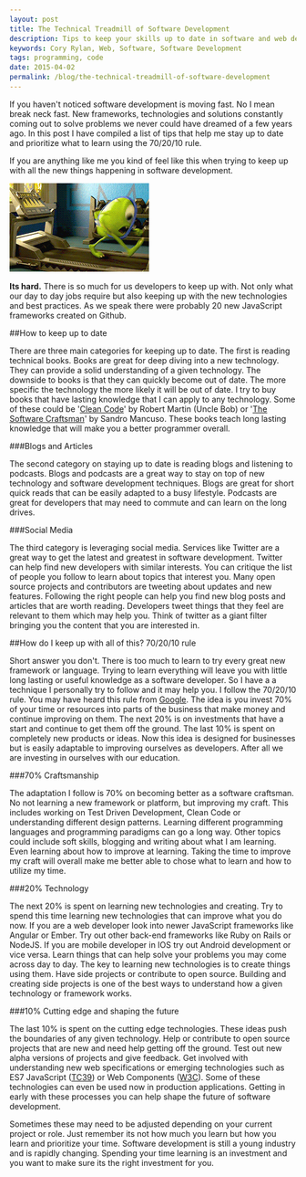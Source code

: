 ```yaml
---
layout: post
title: The Technical Treadmill of Software Development
description: Tips to keep your skills up to date in software and web development while keeping your sanity.
keywords: Cory Rylan, Web, Software, Software Development
tags: programming, code
date: 2015-04-02
permalink: /blog/the-technical-treadmill-of-software-development
---
```


If you haven't noticed software development is moving fast. No I mean break neck fast.
New frameworks, technologies and solutions constantly coming out to solve problems we never could have dreamed of a few years ago.
In this post I have compiled a list of tips that help me stay up to date and prioritize what to learn using the 70/20/10 rule.

If you are anything like me you kind of feel like this when trying to keep up with all the new things happening in software development.

<img src="/assets/images/posts/the-technical-treadmill-of-software-development/the-technical-treadmill.gif" class="full-width col-6--max float-center" />
<div class="clear-both"></div>

<strong>Its hard.</strong> There is so much for us developers to keep up with. Not only what our day to day jobs require but also keeping up with
the new technologies and best practices. As we speak there were probably 20 new JavaScript frameworks created on Github.

##How to keep up to date   

There are three main categories for keeping up to date. The first is reading technical books. Books are great for deep diving into a new technology.
They can provide a solid understanding of a given technology. The downside to books is that they can quickly become out
of date. The more specific the technology the more likely it will be out of date. I try to buy books that have lasting knowledge that I can apply
to any technology. Some of these could be '<a href="http://www.amazon.com/Clean-Code-Handbook-Software-Craftsmanship/dp/0132350882" target="_blank">Clean Code</a>'
by Robert Martin (Uncle Bob) or '<a href="http://www.amazon.com/The-Software-Craftsman-Professionalism-Pragmatism/dp/0134052501" target="_blank">The Software Craftsman</a>' by Sandro Mancuso.
These books teach long lasting knowledge that will make you a better programmer overall.

###Blogs and Articles 

The second category on staying up to date is reading blogs and listening to podcasts. Blogs and podcasts are a great way to stay on top of new technology and
software development techniques. Blogs are great for short quick reads that can be easily adapted to a busy lifestyle. Podcasts are great for
developers that may need to commute and can learn on the long drives.

###Social Media 

The third category is leveraging social media. Services like Twitter are a great way to get the latest and greatest in software
development. Twitter can help find new developers with similar interests. You can critique the list of people you follow to learn about topics that interest you.
Many open source projects and contributors are tweeting about updates and new features. Following the right people can help you find new blog posts and
articles that are worth reading. Developers tweet things that they feel are relevant to them which may help you.
Think of twitter as a giant filter bringing you the content that you are interested in.

##How do I keep up with all of this? 70/20/10 rule

Short answer you don't. There is too much to learn to try every great new framework or language. Trying to learn everything will leave you with
little long lasting or useful knowledge as a software developer. So I have a a technique I personally try to follow and it may help you.
I follow the 70/20/10 rule. You may have heard this rule from
<a href="https://medium.com/&#64;noah_weiss/manage-your-time-like-google-invests-its-resources-70-20-10-3bb4d600abaa" target="_blank">Google</a>. The idea is you invest 70% of your time
or resources into parts of the business that make money and continue improving on them. The next 20% is on investments that have a start and continue to get
them off the ground. The last 10% is spent on completely new products or ideas. Now this idea is designed for businesses but is easily adaptable to
improving ourselves as developers. After all we are investing in ourselves with our education.

###70% Craftsmanship 

The adaptation I follow is 70% on becoming better as a software craftsman. No not learning a new framework or platform, but improving my craft.
This includes working on Test Driven Development, Clean Code or understanding different design patterns. Learning different programming languages
and programming paradigms can go a long way. Other topics could include soft skills, blogging and writing about what I am learning.
Even learning about how to improve at learning. Taking the time to improve my craft will overall make me better able to chose what to learn and how to utilize my time.

###20% Technology 

The next 20% is spent on learning new technologies and creating. Try to spend this time learning new technologies that can improve what you do now.
If you are a web developer look into newer JavaScript frameworks like Angular or Ember. Try out other back-end frameworks like Ruby on Rails or NodeJS.
If you are mobile developer in IOS try out Android development or vice versa. Learn things that can help solve your problems you may come across day to day.
The key to learning new technologies is to create things using them. Have side projects or contribute to open source.
Building and creating side projects is one of the best ways to understand how a given technology or framework works.

###10% Cutting edge and shaping the future 

The last 10% is spent on the cutting edge technologies. These ideas push the boundaries of any given technology.
Help or contribute to open source projects that are new and need help getting off the ground.
Test out new alpha versions of projects and give feedback. Get involved with understanding new web specifications or
emerging technologies such as ES7 JavaScript (<a href="https://github.com/tc39" target="_blank">TC39</a>)
or Web Components (<a href="" target="http://www.w3.org/">W3C</a>). Some of these technologies can even be used now in production applications.
Getting in early with these processes you can help shape the future of software development.

Sometimes these may need to be adjusted depending on your current project or role. Just remember its not how much you learn but how you learn and prioritize your time. Software development is still a young industry and is rapidly changing.
Spending your time learning is an investment and you want to make sure its the right investment for you.
      